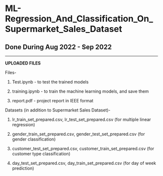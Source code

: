 # ML-Regression_And_Classification_On_Supermarket_Sales_Dataset

## Done During Aug 2022 - Sep 2022

---
**UPLOADED FILES**

Files-

1. Test.ipynb - to test the trained models

2. training.ipynb - to train the machine learning models, and save them

3. report.pdf - project report in IEEE format


Datasets (in addition to Supermarket Sales Dataset)- 

1. lr_train_set_prepared.csv, lr_test_set_prepared.csv (for multiple linear regression)

2. gender_train_set_prepared.csv, gender_test_set_prepared.csv (for gender classification)

3. customer_test_set_prepared.csv, customer_train_set_prepared.csv (for customer type classification)

4. day_test_set_prepared.csv, day_train_set_prepared.csv (for day of week prediction)
